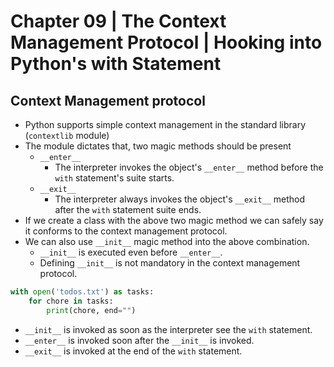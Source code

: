 # Chapter 09 | The Context Management Protocol | Hooking into Python's with Statement #

## Context Management protocol ##
* Python supports simple context management in the standard library (`contextlib` module)
* The module dictates that, two magic methods should be present
    - `__enter__`
        + The interpreter invokes the object's `__enter__` method before the `with` statement's suite starts.
    - `__exit__`
        + The interpreter always invokes the object's `__exit__` method after the `with` statement suite ends.
* If we create a class with the above two magic method we can safely say it conforms to the context management protocol.
* We can also use `__init__` magic method into the above combination.
    - `__init__` is executed even before `__enter__`.
    - Defining `__init__` is not mandatory in the context management protocol.

````python
with open('todos.txt') as tasks:
    for chore in tasks:
        print(chore, end="")
````

* `__init__` is invoked as soon as the interpreter see the `with` statement.
* `__enter__` is invoked soon after the `__init__` is invoked.
* `__exit__` is invoked at the end of the `with` statement.
